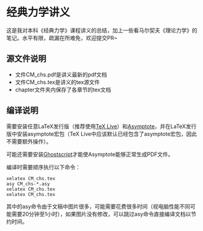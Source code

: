 # 经典力学讲义

这是我对本科《经典力学》课程讲义的总结，加上一些看马尔契夫《理论力学》的笔记。水平有限，疏漏在所难免，欢迎提交PR~

## 源文件说明

- 文件CM_chs.pdf是讲义最新的pdf文档
- 文件CM_chs.tex是讲义的tex源文件
- chapter文件夹内保存了各章节的tex文档

## 编译说明

需要安装任意LaTeX发行版（推荐使用[TeX Live](http://mirror.lzu.edu.cn/CTAN/systems/texlive/Images/)）和[Asymptote](https://sourceforge.net/projects/asymptote/)，并在LaTeX发行版中安装asymptote宏包（TeX Live中应该默认已经包含了asymptote宏包，因此不需要额外操作）。

可能还需要安装[Ghostscript](https://www.ghostscript.com/download/gsdnld.html)才能使Asymptote能够正常生成PDF文件。

编译时需要顺序执行以下命令：

    xelatex CM_chs.tex
    asy CM_chs-*.asy
    xelatex CM_chs.tex
    xelatex CM_chs.tex

其中的asy命令由于文稿中图片很多，可能需要花费很多时间（视电脑性能不同可能需要20分钟至1小时），如果图片没有修改，可以跳过asy命令直接编译文档以节约时间。
